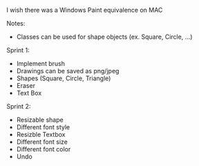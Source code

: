 I wish there was a Windows Paint equivalence on MAC

Notes:
- Classes can be used for shape objects (ex. Square, Circle, ...)

Sprint 1:
- Implement brush
- Drawings can be saved as png/jpeg
- Shapes (Square, Circle, Triangle)
- Eraser
- Text Box

Sprint 2:
- Resizable shape
- Different font style
- Resizble Textbox
- Different font size
- Different font color
- Undo

